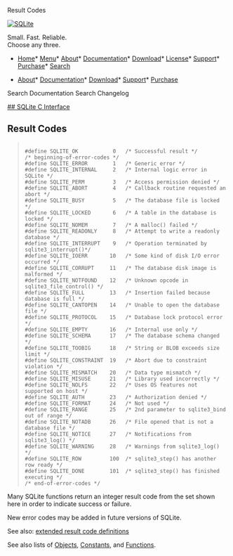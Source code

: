 




Result Codes




[![SQLite](../images/sqlite370_banner.gif)](../index.html)


Small. Fast. Reliable.  
Choose any three.


* [Home](../index.html)* [Menu](javascript:void(0))* [About](../about.html)* [Documentation](../docs.html)* [Download](../download.html)* [License](../copyright.html)* [Support](../support.html)* [Purchase](../prosupport.html)* [Search](javascript:void(0))




* [About](../about.html)* [Documentation](../docs.html)* [Download](../download.html)* [Support](../support.html)* [Purchase](../prosupport.html)






Search Documentation
Search Changelog









[## SQLite C Interface](../c3ref/intro.html)
## Result Codes




> ```
> 
> #define SQLITE_OK           0   /* Successful result */
> /* beginning-of-error-codes */
> #define SQLITE_ERROR        1   /* Generic error */
> #define SQLITE_INTERNAL     2   /* Internal logic error in SQLite */
> #define SQLITE_PERM         3   /* Access permission denied */
> #define SQLITE_ABORT        4   /* Callback routine requested an abort */
> #define SQLITE_BUSY         5   /* The database file is locked */
> #define SQLITE_LOCKED       6   /* A table in the database is locked */
> #define SQLITE_NOMEM        7   /* A malloc() failed */
> #define SQLITE_READONLY     8   /* Attempt to write a readonly database */
> #define SQLITE_INTERRUPT    9   /* Operation terminated by sqlite3_interrupt()*/
> #define SQLITE_IOERR       10   /* Some kind of disk I/O error occurred */
> #define SQLITE_CORRUPT     11   /* The database disk image is malformed */
> #define SQLITE_NOTFOUND    12   /* Unknown opcode in sqlite3_file_control() */
> #define SQLITE_FULL        13   /* Insertion failed because database is full */
> #define SQLITE_CANTOPEN    14   /* Unable to open the database file */
> #define SQLITE_PROTOCOL    15   /* Database lock protocol error */
> #define SQLITE_EMPTY       16   /* Internal use only */
> #define SQLITE_SCHEMA      17   /* The database schema changed */
> #define SQLITE_TOOBIG      18   /* String or BLOB exceeds size limit */
> #define SQLITE_CONSTRAINT  19   /* Abort due to constraint violation */
> #define SQLITE_MISMATCH    20   /* Data type mismatch */
> #define SQLITE_MISUSE      21   /* Library used incorrectly */
> #define SQLITE_NOLFS       22   /* Uses OS features not supported on host */
> #define SQLITE_AUTH        23   /* Authorization denied */
> #define SQLITE_FORMAT      24   /* Not used */
> #define SQLITE_RANGE       25   /* 2nd parameter to sqlite3_bind out of range */
> #define SQLITE_NOTADB      26   /* File opened that is not a database file */
> #define SQLITE_NOTICE      27   /* Notifications from sqlite3_log() */
> #define SQLITE_WARNING     28   /* Warnings from sqlite3_log() */
> #define SQLITE_ROW         100  /* sqlite3_step() has another row ready */
> #define SQLITE_DONE        101  /* sqlite3_step() has finished executing */
> /* end-of-error-codes */
> 
> ```



Many SQLite functions return an integer result code from the set shown
here in order to indicate success or failure.


New error codes may be added in future versions of SQLite.


See also: [extended result code definitions](../c3ref/c_abort_rollback.html)


See also lists of
 [Objects](../c3ref/objlist.html),
 [Constants](../c3ref/constlist.html), and
 [Functions](../c3ref/funclist.html).


